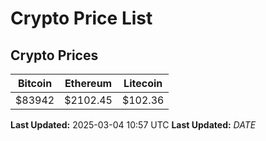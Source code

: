 # Crypto Price List

## Crypto Prices
| Bitcoin | Ethereum | Litecoin |
| ------- | -------- | -------- |
| $83942 | $2102.45 | $102.36 |
**Last Updated:** 2025-03-04 10:57 UTC
**Last Updated:** $DATE$
